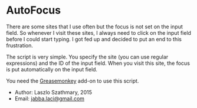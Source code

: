 AutoFocus
=========

There are some sites that I use often but the focus is
not set on the input field. So whenever I visit these sites,
I always need to click on the input field before I could start
typing. I got fed up and decided to put an end to this
frustration.

The script is very simple. You specify the site (you can use
regular expressions) and the ID of the input field.
When you visit this site, the focus is put automatically
on the input field.

You need the [Greasemonkey](https://addons.mozilla.org/en-us/firefox/addon/greasemonkey/)
add-on to use this script.

* Author: Laszlo Szathmary, 2015
* Email: <jabba.laci@gmail.com>
